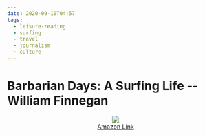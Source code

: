 ```yaml
---
date: 2020-09-10T04:57
tags:
  - leisure-reading
  - surfing
  - travel
  - journalism
  - culture
---
```


# Barbarian Days: A Surfing Life -- William Finnegan
<div align="center">
  <a href="https://www.amazon.com/Barbarian-Days-Surfing-William-Finnegan/dp/0143109391/ref=as_li_ss_il?dchild=1&keywords=barbarian+days&qid=1599739060&sr=8-1&linkCode=li2&tag=lennytruong-20&linkId=c14655b48b1d3af2e875a80917f25e30&language=en_US">
    <img src="https://m.media-amazon.com/images/I/51V7JDGE0ML._SL160_.jpg">
  </a>
  <br>
  <a href="https://www.amazon.com/Barbarian-Days-Surfing-William-Finnegan/dp/0143109391/ref=as_li_ss_tl?dchild=1&keywords=barbarian+days&qid=1599739060&sr=8-1&linkCode=ll1&tag=lennytruong-20&linkId=e3acd539b6b2fea5eab6ed4bb4c47d41&language=en_US">
    Amazon Link
  </a>
</div>
